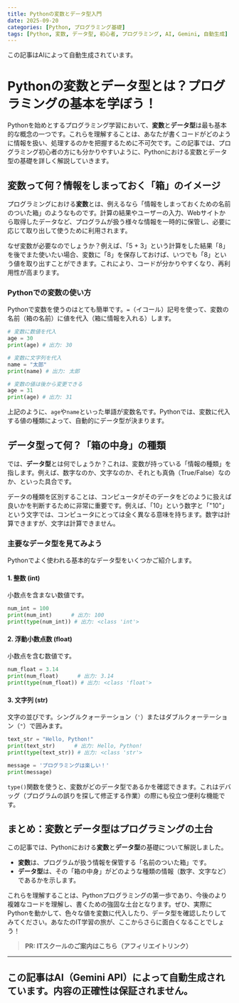 ```yaml
---
title: Pythonの変数とデータ型入門
date: 2025-09-20
categories: [Python, プログラミング基礎]
tags: [Python, 変数, データ型, 初心者, プログラミング, AI, Gemini, 自動生成]
---
```


この記事はAIによって自動生成されています。

# Pythonの変数とデータ型とは？プログラミングの基本を学ぼう！

Pythonを始めとするプログラミング学習において、**変数**と**データ型**は最も基本的な概念の一つです。これらを理解することは、あなたが書くコードがどのように情報を扱い、処理するのかを把握するために不可欠です。この記事では、プログラミング初心者の方にも分かりやすいように、Pythonにおける変数とデータ型の基礎を詳しく解説していきます。

## 変数って何？情報をしまっておく「箱」のイメージ

プログラミングにおける**変数**とは、例えるなら「情報をしまっておくための名前のついた箱」のようなものです。計算の結果やユーザーの入力、Webサイトから取得したデータなど、プログラムが扱う様々な情報を一時的に保管し、必要に応じて取り出して使うために利用されます。

なぜ変数が必要なのでしょうか？例えば、「5 + 3」という計算をした結果「8」を後でまた使いたい場合、変数に「8」を保存しておけば、いつでも「8」という値を取り出すことができます。これにより、コードが分かりやすくなり、再利用性が高まります。

### Pythonでの変数の使い方

Pythonで変数を使うのはとても簡単です。`=`（イコール）記号を使って、変数の名前（箱の名前）に値を代入（箱に情報を入れる）します。

```python
# 変数に数値を代入
age = 30 
print(age) # 出力: 30

# 変数に文字列を代入
name = "太郎"
print(name) # 出力: 太郎

# 変数の値は後から変更できる
age = 31
print(age) # 出力: 31
```

上記のように、`age`や`name`といった単語が変数名です。Pythonでは、変数に代入する値の種類によって、自動的にデータ型が決まります。

## データ型って何？「箱の中身」の種類

では、**データ型**とは何でしょうか？これは、変数が持っている「情報の種類」を指します。例えば、数字なのか、文字なのか、それとも真偽（True/False）なのか、といった具合です。

データの種類を区別することは、コンピュータがそのデータをどのように扱えば良いかを判断するために非常に重要です。例えば、「10」という数字と「"10"」という文字では、コンピュータにとっては全く異なる意味を持ちます。数字は計算できますが、文字は計算できません。

### 主要なデータ型を見てみよう

Pythonでよく使われる基本的なデータ型をいくつかご紹介します。

#### 1. 整数 (int)
小数点を含まない数値です。

```python
num_int = 100
print(num_int)      # 出力: 100
print(type(num_int)) # 出力: <class 'int'>
```

#### 2. 浮動小数点数 (float)
小数点を含む数値です。

```python
num_float = 3.14
print(num_float)      # 出力: 3.14
print(type(num_float)) # 出力: <class 'float'>
```

#### 3. 文字列 (str)
文字の並びです。シングルクォーテーション（`'`）またはダブルクォーテーション（`"`）で囲みます。

```python
text_str = "Hello, Python!"
print(text_str)      # 出力: Hello, Python!
print(type(text_str)) # 出力: <class 'str'>

message = 'プログラミングは楽しい！'
print(message)
```

`type()`関数を使うと、変数がどのデータ型であるかを確認できます。これはデバッグ（プログラムの誤りを探して修正する作業）の際にも役立つ便利な機能です。

## まとめ：変数とデータ型はプログラミングの土台

この記事では、Pythonにおける**変数**と**データ型**の基礎について解説しました。

*   **変数**は、プログラムが扱う情報を保管する「名前のついた箱」です。
*   **データ型**は、その「箱の中身」がどのような種類の情報（数字、文字など）であるかを示します。

これらを理解することは、Pythonプログラミングの第一歩であり、今後のより複雑なコードを理解し、書くための強固な土台となります。ぜひ、実際にPythonを動かして、色々な値を変数に代入したり、データ型を確認したりしてみてください。あなたのIT学習の旅が、ここからさらに面白くなることでしょう！
> **PR: ITスクールのご案内はこちら（アフィリエイトリンク）**

---
この記事はAI（Gemini API）によって自動生成されています。内容の正確性は保証されません。
---
